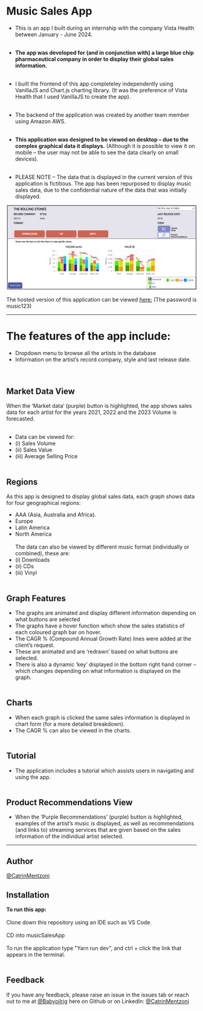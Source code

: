 # Music Sales App
* This is an app I built during an internship with the company Vista Health between January - June 2024.
<br/><br/>
* **The app was developed for (and in conjunction with) a large blue chip pharmaceutical company in order to display their global sales information.**
<br/><br/>
* I built the frontend of this app completeley independently using VanillaJS and Chart.js charting library. (It was the preference of Vista Health that I used VanillaJS to create the app).
<br/><br/>
* The backend of the application was created by another team member using Amazon AWS.
<br/><br/>

* **This application was designed to be viewed on desktop – due to the complex graphical data it displays.** (Although it is possible to view it on mobile – the user may not be able to see the data clearly on small devices).
  <br/><br/>
* PLEASE NOTE – The data that is displayed in the current version of this application is fictitious. The app has been repurposed to display music sales data, due to the confidential nature of the data that was initially displayed.

![Music Sales App](https://github.com/Babyoilrig/musicSalesApp/blob/main/public/music-sales-app-image.png)

The hosted version of this application can be viewed [here:](https://d3lbkpk336idnz.cloudfront.net/) (The password is music123)

***
# The features of the app include:
* Dropdown menu to browse all the artists in the database
* Information on the artist’s record company, style and last release date.
<br/><br/><br/>
## Market Data View
When the ‘Market data’ (purple) button is highlighted, the app shows sales data for each artist for the years 2021, 2022 and the 2023 Volume is forecasted.
<br/><br/>
*	Data can be viewed for:
*	(i) Sales Volume
*	(ii) Sales Value
*	(iii) Average Selling Price
<br/><br/>
## Regions
As this app is designed to display global sales data, each graph shows data for four geographical regions:
* AAA (Asia, Australia and Africa).
* Europe
* Latin America
* North America
<br/><br/>
The data can also be viewed by different music format (individually or combined), these are:
* (i) Downloads
* (ii) CDs
* (iii) Vinyl
  <br/><br/>
## Graph Features
* The graphs are animated and display different information depending on what buttons are selected
* The graphs have a hover function which show the sales statistics of each coloured graph bar on hover.
* The CAGR % (Compound Annual Growth Rate) lines were added at the client’s request.
* These are animated and are ‘redrawn’ based on what buttons are selected.
* There is also a dynamic ‘key’ displayed in the bottom right hand corner – which changes depending on what information is displayed on the graph.
   <br/><br/>
## Charts
* When each graph is clicked the same sales information is displayed in chart form (for a more detailed breakdown).
* The CAGR % can also be viewed in the charts.
   <br/><br/>
## Tutorial
* The application includes a tutorial which assists users in navigating and using the app.
   <br/><br/>
## Product Recommendations View
* When the ‘Purple Recommendations’ (purple) button is highlighted, examples of the artist’s music is displayed, as well as recommendations (and links to) streaming services that are given based on the sales information of the individual artist selected.

***


**Author**
--------------

[@CatrinMentzoni](https://github.com/Babyoilrig)
 
**Installation**
-----------------

**To run this app:**
<br/><br/>
Clone down this repository using an IDE such as VS Code.
<br/><br/>
CD into musicSalesApp
<br/><br/>
To run the application type "Yarn run dev", and ctrl + click the link that appears in the terminal.
<br/><br/>
 
**Feedback**
-----------------
If you have any feedback, please raise an issue in the issues tab or reach out to me at [@Babyoilrig](https://github.com/Babyoilrig) here on Github or on LinkedIn: [@CatrinMentzoni](https://www.linkedin.com/in/catrin-mentzoni/) 
